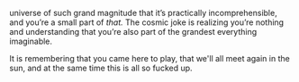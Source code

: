 universe of such grand magnitude that it’s practically incomprehensible, and you’re a small part of *that.* The cosmic joke is realizing you’re nothing and understanding that you’re also part of the grandest everything imaginable.

It is remembering that you came here to play, that we'll all meet again in the sun, and at the same time this is all so fucked up.